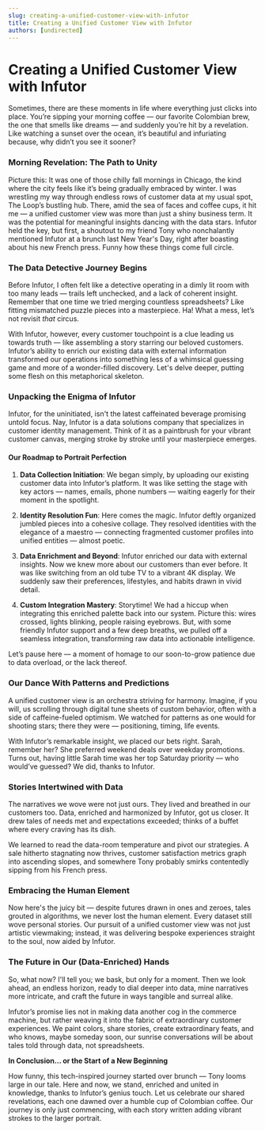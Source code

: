 ```yaml
---
slug: creating-a-unified-customer-view-with-infutor
title: Creating a Unified Customer View with Infutor
authors: [undirected]
---
```



# Creating a Unified Customer View with Infutor

Sometimes, there are these moments in life where everything just clicks into place. You’re sipping your morning coffee — our favorite Colombian brew, the one that smells like dreams — and suddenly you’re hit by a revelation. Like watching a sunset over the ocean, it’s beautiful and infuriating because, why didn’t you see it sooner?

### Morning Revelation: The Path to Unity

Picture this: It was one of those chilly fall mornings in Chicago, the kind where the city feels like it’s being gradually embraced by winter. I was wrestling my way through endless rows of customer data at my usual spot, The Loop’s bustling hub. There, amid the sea of faces and coffee cups, it hit me — a unified customer view was more than just a shiny business term. It was the potential for meaningful insights dancing with the data stars. Infutor held the key, but first, a shoutout to my friend Tony who nonchalantly mentioned Infutor at a brunch last New Year's Day, right after boasting about his new French press. Funny how these things come full circle.

### The Data Detective Journey Begins

Before Infutor, I often felt like a detective operating in a dimly lit room with too many leads — trails left unchecked, and a lack of coherent insight. Remember that one time we tried merging countless spreadsheets? Like fitting mismatched puzzle pieces into a masterpiece. Ha! What a mess, let’s not revisit *that* circus. 

With Infutor, however, every customer touchpoint is a clue leading us towards truth — like assembling a story starring our beloved customers. Infutor’s ability to enrich our existing data with external information transformed our operations into something less of a whimsical guessing game and more of a wonder-filled discovery. Let's delve deeper, putting some flesh on this metaphorical skeleton.

### Unpacking the Enigma of Infutor

Infutor, for the uninitiated, isn't the latest caffeinated beverage promising untold focus. Nay, Infutor is a data solutions company that specializes in customer identity management. Think of it as a paintbrush for your vibrant customer canvas, merging stroke by stroke until your masterpiece emerges.

#### Our Roadmap to Portrait Perfection

1. **Data Collection Initiation**: We began simply, by uploading our existing customer data into Infutor’s platform. It was like setting the stage with key actors — names, emails, phone numbers — waiting eagerly for their moment in the spotlight.

2. **Identity Resolution Fun**: Here comes the magic. Infutor deftly organized jumbled pieces into a cohesive collage. They resolved identities with the elegance of a maestro — connecting fragmented customer profiles into unified entities — almost poetic.

3. **Data Enrichment and Beyond**: Infutor enriched our data with external insights. Now we knew more about our customers than ever before. It was like switching from an old tube TV to a vibrant 4K display. We suddenly saw their preferences, lifestyles, and habits drawn in vivid detail.

4. **Custom Integration Mastery**: Storytime! We had a hiccup when integrating this enriched palette back into our system. Picture this: wires crossed, lights blinking, people raising eyebrows. But, with some friendly Infutor support and a few deep breaths, we pulled off a seamless integration, transforming raw data into actionable intelligence.

Let’s pause here — a moment of homage to our soon-to-grow patience due to data overload, or the lack thereof.

### Our Dance With Patterns and Predictions

A unified customer view is an orchestra striving for harmony. Imagine, if you will, us scrolling through digital tune sheets of custom behavior, often with a side of caffeine-fueled optimism. We watched for patterns as one would for shooting stars; there they were — positioning, timing, life events.

With Infutor’s remarkable insight, we placed our bets right. Sarah, remember her? She preferred weekend deals over weekday promotions. Turns out, having little Sarah time was her top Saturday priority — who would’ve guessed? We did, thanks to Infutor.

### Stories Intertwined with Data

The narratives we wove were not just ours. They lived and breathed in our customers too. Data, enriched and harmonized by Infutor, got us closer. It drew tales of needs met and expectations exceeded; thinks of a buffet where every craving has its dish.

We learned to read the data-room temperature and pivot our strategies. A sale hitherto stagnating now thrives, customer satisfaction metrics graph into ascending slopes, and somewhere Tony probably smirks contentedly sipping from his French press.

### Embracing the Human Element

Now here's the juicy bit — despite futures drawn in ones and zeroes, tales grouted in algorithms, we never lost the human element. Every dataset still wove personal stories. Our pursuit of a unified customer view was not just artistic viewmaking; instead, it was delivering bespoke experiences straight to the soul, now aided by Infutor.

### The Future in Our (Data-Enriched) Hands

So, what now? I'll tell you; we bask, but only for a moment. Then we look ahead, an endless horizon, ready to dial deeper into data, mine narratives more intricate, and craft the future in ways tangible and surreal alike. 

Infutor’s promise lies not in making data another cog in the commerce machine, but rather weaving it into the fabric of extraordinary customer experiences. We paint colors, share stories, create extraordinary feats, and who knows, maybe someday soon, our sunrise conversations will be about tales told through data, not spreadsheets.

**In Conclusion... or the Start of a New Beginning**

How funny, this tech-inspired journey started over brunch — Tony looms large in our tale. Here and now, we stand, enriched and united in knowledge, thanks to Infutor’s genius touch. Let us celebrate our shared revelations, each one dawned over a humble cup of Colombian coffee. Our journey is only just commencing, with each story written adding vibrant strokes to the larger portrait.